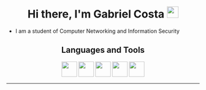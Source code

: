 <h1 align="center"> Hi there, I'm Gabriel Costa <img src="https://media.giphy.com/media/hvRJCLFzcasrR4ia7z/giphy.gif" width="30px"> </h1>

- I am a student of Computer Networking and Information Security

<h2 align="center" >Languages and Tools </h2>
<p align="center">
    <img src="https://cdn.jsdelivr.net/gh/devicons/devicon/icons/python/python-original.svg"  width="40" height="40" />
    <img src="https://cdn.jsdelivr.net/gh/devicons/devicon/icons/git/git-original.svg" width="40" height="40"/>
    <img src="https://cdn.jsdelivr.net/gh/devicons/devicon/icons/debian/debian-original.svg" width="40" height="40"/>
    <img src="https://cdn.jsdelivr.net/gh/devicons/devicon/icons/bash/bash-original.svg" width="40" height="40"/>
    <img src="https://cdn.jsdelivr.net/gh/devicons/devicon/icons/podman/podman-original.svg" width="40" height="40"/>
    <igm src="https://cdn.jsdelivr.net/gh/devicons/devicon/icons/redhat/redhat-original.svg" width="40" height="40"/>
     
    
   <hr>
</p>

<!---
Hykato-M3G/README is a ✨ special ✨ repository because its `README.md` (this file) appears on your GitHub profile.
You can click the Preview link to take a look at your changes.
--->


